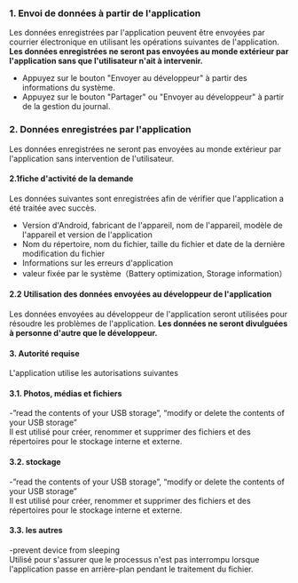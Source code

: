 ### 1. Envoi de données à partir de l'application  
Les données enregistrées par l'application peuvent être envoyées par courrier électronique en utilisant les opérations suivantes de l'application. **Les données enregistrées ne seront pas envoyées au monde extérieur par l'application sans que l'utilisateur n'ait à intervenir.**  
- Appuyez sur le bouton "Envoyer au développeur" à partir des informations du système.  
- Appuyez sur le bouton "Partager" ou "Envoyer au développeur" à partir de la gestion du journal.  
### 2. Données enregistrées par l'application  
Les données enregistrées ne seront pas envoyées au monde extérieur par l'application sans intervention de l'utilisateur.

#### 2.1fiche d'activité de la demande  
Les données suivantes sont enregistrées afin de vérifier que l'application a été traitée avec succès.  
- Version d'Android, fabricant de l'appareil, nom de l'appareil, modèle de l'appareil et version de l'application  
- Nom du répertoire, nom du fichier, taille du fichier et date de la dernière modification du fichier  
- Informations sur les erreurs d'application  
- valeur fixée par le système（Battery optimization, Storage information） 

#### 2.2 Utilisation des données envoyées au développeur de l'application  
Les données envoyées au développeur de l'application seront utilisées pour résoudre les problèmes de l'application. **Les données ne seront divulguées à personne d'autre que le développeur.**  

#### 3. Autorité requise  
L'application utilise les autorisations suivantes

#### 3.1. Photos, médias et fichiers  
-”read the contents of your USB storage”, “modify or delete the contents of your USB storage”  
Il est utilisé pour créer, renommer et supprimer des fichiers et des répertoires pour le stockage interne et externe.

#### 3.2. stockage  
-”read the contents of your USB storage”, “modify or delete the contents of your USB storage”  
Il est utilisé pour créer, renommer et supprimer des fichiers et des répertoires pour le stockage interne et externe.

#### 3.3. les autres  
-prevent device from sleeping  
Utilisé pour s'assurer que le processus n'est pas interrompu lorsque l'application passe en arrière-plan pendant le traitement du fichier.